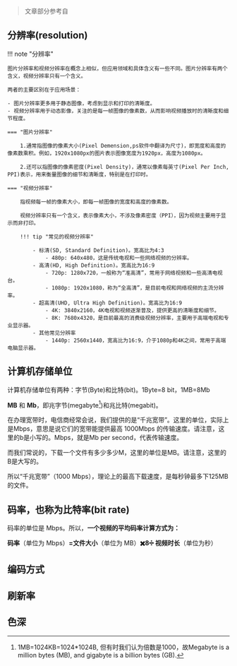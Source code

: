 >文章部分参考自


## 分辨率(resolution)
!!! note "分辨率"

    图片分辨率和视频分辨率在概念上相似，但应用领域和具体含义有一些不同。图片分辨率有两个含义，视频分辨率只有一个含义。

    两者的主要区别在于应用场景：
    
    - 图片分辨率更多用于静态图像，考虑到显示和打印的清晰度。
    - 视频分辨率用于动态影像，关注的是每一帧图像的像素数，从而影响视频播放时的清晰度和细节程度。

    === "图片分辨率"

        1.通常指图像的像素大小(Pixel Demension,ps软件中翻译为尺寸)，即宽度和高度的像素数乘积。例如，1920x1080px的图片表示图像宽度为1920px，高度为1080px。

        2.还可以指图像的像素密度(Pixel Density)，通常以像素每英寸(Pixel Per Inch, PPI)表示，用来衡量图像的细节和清晰度，特别是在打印时。

    === "视频分辨率"
    
        指视频每一帧的像素大小，即每一帧图像的宽度和高度的像素数。
        
        视频分辨率只有一个含义，表示像素大小，不涉及像素密度（PPI），因为视频主要用于显示而非打印。

        !!! tip "常见的视频分辨率"

            - 标清(SD, Standard Definition)。宽高比为4:3
                - 480p: 640x480，这是传统电视和一些网络视频的分辨率。
            - 高清(HD, High Definition)。宽高比为16:9
                - 720p: 1280x720，一般称为“准高清”，常用于网络视频和一些高清电视台。
                - 1080p: 1920x1080，称为“全高清”，是目前电视和网络视频的主流分辨率。
            - 超高清(UHD, Ultra High Definition)。宽高比为16:9
                - 4K: 3840x2160，4K电视和视频逐渐普及，提供更高的清晰度和细节。
                - 8K: 7680x4320，是目前最高的消费级视频分辨率，主要用于高端电视和专业显示器。
            - 其他常见分辨率
                - 1440p: 2560x1440，宽高比为16:9，介于1080p和4K之间，常用于高端电脑显示器。


## 计算机存储单位

计算机存储单位有两种：字节(Byte)和比特(bit)。1Byte=8 bit，1MB=8Mb

**MB** 和 **Mb**，即兆字节(megabyte[^1])和兆比特(megabit)。

[^1]: 1MB=1024KB=1024*1024B, 但有时我们认为倍数是1000，故Megabyte is a million bytes (MB), and gigabyte is a billion bytes (GB).

在办理宽带时，电信商经常会说，我们提供的是“千兆宽带”。这里的单位，实际上是Mbps，意思是说它们的宽带能提供最高 1000Mbps 的传输速度。请注意，这里的b是小写的。Mbps，就是Mb per second，代表传输速度。

而我们常说的，下载一个文件有多少多少M，这里的单位是MB。请注意，这里的B是大写的。

所以“千兆宽带”（1000 Mbps），理论上的最高下载速度，是每秒钟最多下125MB的文件。


## 码率，也称为比特率(bit rate)

码率的单位是 Mbps。所以，**一个视频的平均码率计算方式为：**

**码率**（单位为 Mbps）**=文件大小**（单位为 MB）**✖️8➗ 视频时长**（单位为秒）

## 编码方式

## 刷新率

## 色深